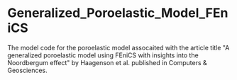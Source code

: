 # Generalized_Poroelastic_Model_FEniCS
The model code for the poroelastic model assocaited with the article title "A generalized poroelastic model using FEniCS with insights into the Noordbergum effect" by Haagenson et al. published in Computers &amp; Geosciences.
